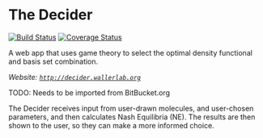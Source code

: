 # The Decider
[![Build Status](https://travis-ci.org/wallerlab/decider.svg?branch=master)](https://travis-ci.org/wallerlab/decider)
[![Coverage Status](https://coveralls.io/repos/github/wallerlab/decider/badge.svg?branch=master)](https://coveralls.io/github/wallerlab/decider?branch=master)

A web app that uses game theory to select the optimal density functional and basis set combination.

*Website: [`http://decider.wallerlab.org`](http://decider.wallerlab.org)*

TODO: Needs to be imported from BitBucket.org


The Decider receives input from user-drawn molecules, and user-chosen parameters, and then calculates Nash Equilibria (NE).  The results are then shown to the user, so they can make a more informed choice.
